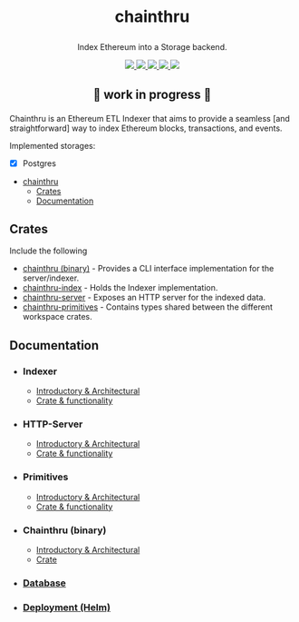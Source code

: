 # <p align="center">chainthru</p>
<p align="center"> Index Ethereum into a Storage backend.</p>

<p align="center">
    <a href="https://github.com/lbkolev/chainthru/blob/master/LICENSE-MIT">
        <img src="https://img.shields.io/badge/license-MIT-blue.svg">
    </a>
    <a href="https://github.com/lbkolev/chainthru/blob/master/LICENSE-APACHE">
        <img src="https://img.shields.io/badge/license-APACHE2.0-blue.svg">
    </a>
    <a href="https://crates.io/crates/chainthru">
        <img src="https://img.shields.io/crates/v/chainthru.svg">
    </a>
    <a href="https://github.com/lbkolev/chainthru/actions?query=workflow%3ACI+branch%3Amaster">
        <img src="https://github.com/lbkolev/chainthru/actions/workflows/ci.yml/badge.svg">
    </a>
    <a href="https://docs.rs/chainthru">
        <img src="https://img.shields.io/docsrs/chainthru/latest">
    </a>
</p>

## <p align="center"> 🚧 work in progress 🚧<p>
Chainthru is an Ethereum ETL Indexer that aims to provide a seamless [and straightforward] way to index Ethereum blocks, transactions, and events.

Implemented storages:
- [x] Postgres

- [chainthru](#chainthru)
  - [Crates](#crates)
  - [Documentation](#documentation)

## Crates
Include the following
- [chainthru (binary)](./chainthru/) - Provides a CLI interface implementation for the server/indexer.
- [chainthru-index](./chainthru-index) - Holds the Indexer implementation.
- [chainthru-server](./chainthru-server) - Exposes an HTTP server for the indexed data.
- [chainthru-primitives](./chainthru-primitives) - Contains types shared between the different workspace crates.

## Documentation
- ### Indexer
    - [Introductory & Architectural](./docs/chainthru-index.md)
    - [Crate & functionality](https://crates.io/crates/chainthru-index)

- ### HTTP-Server
    - [Introductory & Architectural](./docs/chainthru-server.md)
    - [Crate & functionality](https://crates.io/crates/chainthru-server)

- ### Primitives
    - [Introductory & Architectural](./docs/chainthru-primitives.md)
    - [Crate & functionality](https://crates.io/crates/chainthru-primitives)

- ### Chainthru (binary)
    - [Introductory & Architectural](./docs/chainthru.md)
    - [Crate](...)

- ### [Database](./docs/database.md)
- ### [Deployment (Helm)](./docs/deploy-helm.md)

